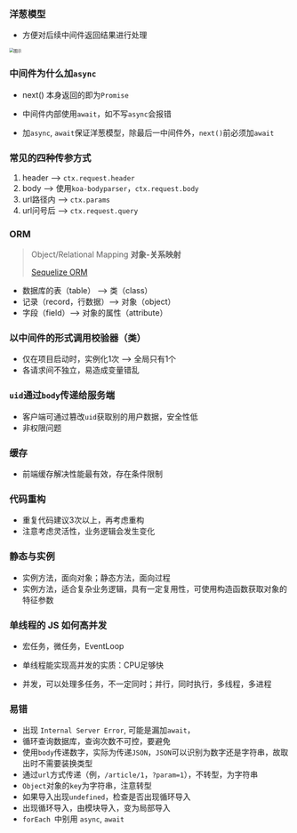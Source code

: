 ### 洋葱模型

* 方便对后续中间件返回结果进行处理

<img src="https://image-static.segmentfault.com/289/215/2892151181-5ab48de7b5013_articlex" alt="图示" style="zoom:50%;" />



### 中间件为什么加`async`

* next() 本身返回的即为`Promise`
* 中间件内部使用`await`，如不写`async`会报错

* 加`async`, `await`保证洋葱模型，除最后一中间件外，`next()`前必须加`await`

### 常见的四种传参方式

1. header --> `ctx.request.header`
2. body --> 使用`koa-bodyparser`，`ctx.request.body`
3. url路径内 --> `ctx.params`
4. url问号后 --> `ctx.request.query`

### ORM

> Object/Relational Mapping  **对象-关系映射**
>
> [Sequelize ORM](https://sequelize.org/)

- 数据库的表（table） --> 类（class）
- 记录（record，行数据）--> 对象（object）
- 字段（field）--> 对象的属性（attribute）

### 以中间件的形式调用校验器（类）

* 仅在项目启动时，实例化1次 --> 全局只有1个
*  各请求间不独立，易造成变量错乱

### `uid`通过`body`传递给服务端

* 客户端可通过篡改`uid`获取别的用户数据，安全性低
* 非权限问题

### 缓存

* 前端缓存解决性能最有效，存在条件限制

### 代码重构

* 重复代码建议3次以上，再考虑重构
* 注意考虑灵活性，业务逻辑会发生变化

### 静态与实例

* 实例方法，面向对象；静态方法，面向过程
* 实例方法，适合复杂业务逻辑，具有一定复用性，可使用构造函数获取对象的特征参数

### 单线程的 JS 如何高并发

* 宏任务，微任务，EventLoop

* 单线程能实现高并发的实质：CPU足够快
* 并发，可以处理多任务，不一定同时；并行，同时执行，多线程，多进程

### 易错

* 出现 `Internal Server Error`, 可能是漏加`await`， 
* 循环查询数据库，查询次数不可控，要避免
* 使用`body`传递数字，实际为传递`JSON`，`JSON`可以识别为数字还是字符串，故取出时不需要装换类型
* 通过`url`方式传递（例，`/article/1`，`?param=1`），不转型，为字符串
* `Object`对象的`key`为字符串，注意转型
* 如果导入出现`undefined`，检查是否出现循环导入
* 出现循环导入，由模块导入，变为局部导入
* `forEach `中别用 `async`, `await`